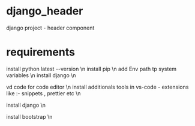 # django_header

django project - header component 

# requirements 

install python latest --version \n
install pip \n
add Env path tp system variables  \n
install django \n 

vd code for code editor  \n
install additionals tools in  vs-code - extensions like :- snippets , prettier etc \n

install django \n

install bootstrap \n 


